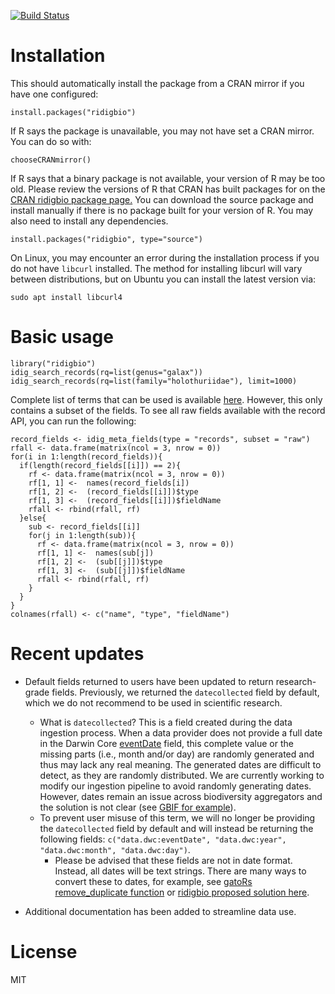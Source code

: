 [![Build Status](https://api.travis-ci.com/iDigBio/ridigbio.svg?branch=master)](https://app.travis-ci.com/github/iDigBio/ridigbio)

# Installation

This should automatically install the package from a CRAN mirror if you have one configured:

    install.packages("ridigbio")
	
If R says the package is unavailable, you may not have set a CRAN mirror. You can do so with:

    chooseCRANmirror()

If R says that a binary package is not available, your version of R may be too old. Please 
review the versions of R that CRAN has built packages for on the [CRAN ridigbio package page.]( https://cran.r-project.org/package=ridigbio)
You can download the source package and install manually if there is no package built for 
your version of R. You may also need to install any dependencies.

    install.packages("ridigbio", type="source")

On Linux, you may encounter an error during the installation process if you do not have `libcurl` installed. The method for installing libcurl will vary between distributions, but on Ubuntu you can install the latest version via:

    sudo apt install libcurl4
# Basic usage

    library("ridigbio")
    idig_search_records(rq=list(genus="galax"))
    idig_search_records(rq=list(family="holothuriidae"), limit=1000)

Complete list of terms that can be used is available [here](https://github.com/iDigBio/idigbio-search-api/wiki/Index-Fields#record-query-fields). However, this only contains a subset of the fields. To see all raw fields available with the record API, you can run the following:

    record_fields <- idig_meta_fields(type = "records", subset = "raw")
    rfall <- data.frame(matrix(ncol = 3, nrow = 0))
    for(i in 1:length(record_fields)){
      if(length(record_fields[[i]]) == 2){
        rf <- data.frame(matrix(ncol = 3, nrow = 0))
        rf[1, 1] <-  names(record_fields[i])
        rf[1, 2] <-  (record_fields[[i]])$type
        rf[1, 3] <-  (record_fields[[i]])$fieldName
        rfall <- rbind(rfall, rf)
      }else{
        sub <- record_fields[[i]]
        for(j in 1:length(sub)){
          rf <- data.frame(matrix(ncol = 3, nrow = 0))
          rf[1, 1] <-  names(sub[j])
          rf[1, 2] <-  (sub[[j]])$type
          rf[1, 3] <-  (sub[[j]])$fieldName
          rfall <- rbind(rfall, rf)
        }
      }
    }
    colnames(rfall) <- c("name", "type", "fieldName")
   
# Recent updates

  - Default fields returned to users have been updated to return research-grade fields. Previously, we returned the `datecollected` field by default, which we do not recommend to be used in scientific research. 
    
    - What is `datecollected`? This is a field created during the data ingestion process. When a data provider does not provide a full date in the Darwin Core [eventDate](https://dwc.tdwg.org/list/#dwc_eventDate) field, this complete value or the missing parts (i.e., month and/or day) are randomly generated and thus may lack any real meaning. The generated dates are difficult to detect, as they are randomly distributed. We are currently working to modify our ingestion pipeline to avoid randomly generating dates. However, dates remain an issue across biodiversity aggregators and the solution is not clear (see [GBIF for example](https://discourse.gbif.org/t/please-share-your-dates-correctly/3824/5)).
    - To prevent user misuse of this term, we will no longer be providing the `datecollected` field by default and will instead be returning the following fields: `c("data.dwc:eventDate", "data.dwc:year", 
"data.dwc:month", "data.dwc:day")`. 
      - Please be advised that these fields are not in date format. Instead, all dates will be text strings. There are many ways to convert these to dates, for example, see [gatoRs remove_duplicate function](https://github.com/nataliepatten/gatoRs/blob/main/R/remove_duplicates.R) or [ridigbio proposed solution here](https://github.com/iDigBio/ridigbio/issues/44#issuecomment-1889897604).

  - Additional documentation has been added to streamline data use.

# License

MIT
